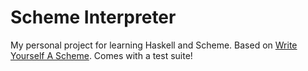 # Scheme Interpreter
My personal project for learning Haskell and Scheme. Based on [Write Yourself A Scheme](https://en.wikibooks.org/wiki/Write_Yourself_a_Scheme_in_48_Hours). Comes with a test suite!
